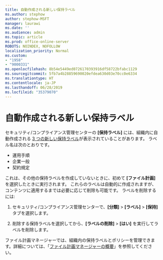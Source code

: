 ```yaml
---
title: 自動作成される新しい保持ラベル
ms.author: stephow
author: stephow-MSFT
manager: laurawi
ms.date: ''
ms.audience: admin
ms.topic: article
ms.prod: office-online-server
ROBOTS: NOINDEX, NOFOLLOW
localization_priority: Normal
ms.custom:
- "1958"
- "9000331"
ms.openlocfilehash: 8b54e5449ed0726170393916df58722bfabc1129
ms.sourcegitcommit: 5fb7a4b28859690020efdea630d03e70cc0e6334
ms.translationtype: HT
ms.contentlocale: ja-JP
ms.lasthandoff: 06/28/2019
ms.locfileid: "35379070"
---
```

# <a name="new-retention-labels-created-automatically"></a>自動作成される新しい保持ラベル

セキュリティ/コンプライアンス管理センターの **[保持ラベル]** には、組織内に自動作成される [3 つの新しい保持ラベル](https://docs.microsoft.com/office365/securitycompliance/file-plan-manager#default-retention-labels-and-label-policy)が表示されていることがあります。 ラベル名は次のとおりです。

- 運用手順
- 企業一般
- 契約規定

これは、その他の保持ラベルを作成していないときに、初めて **[ファイル計画]** を選択したときに実行されます。 これらのラベルは自動的に作成されますが、コンテンツに適用するまでは必要に応じて削除も可能です。 ラベルを削除するには:

1. セキュリティ/コンプライアンス管理センターで、**[分類]** > **[ラベル]** > **[保持]** タブを選択します。

1. 削除する保持ラベルを選択してから、**[ラベルの削除]** > **[はい]** を実行してラベルを削除します。

ファイル計画マネージャーでは、組織内の保持ラベルとポリシーを管理できます。詳細については、「[ファイル計画マネージャーの概要](https://docs.microsoft.com/office365/securitycompliance/file-plan-manager)」を参照してください。